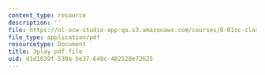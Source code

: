 ```yaml
---
content_type: resource
description: ''
file: https://ol-ocw-studio-app-qa.s3.amazonaws.com/courses/8-01sc-classical-mechanics-fall-2016/d1d1039f539abe37648c402520e72625_Uoukes39gb0.pdf
file_type: application/pdf
resourcetype: Document
title: 3play pdf file
uid: d1d1039f-539a-be37-648c-402520e72625
---
```

